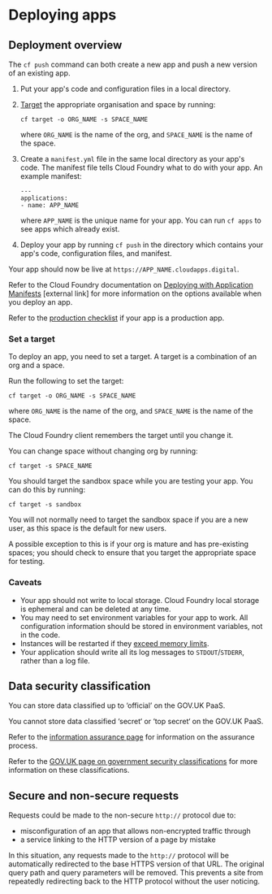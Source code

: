 # Deploying apps

## Deployment overview

The `cf push` command can both create a new app and push a new version of an existing app.

1. Put your app's code and configuration files in a local directory.

1. [Target](deploying_apps.html#set-a-target) the appropriate organisation and space by running:

    ```
    cf target -o ORG_NAME -s SPACE_NAME
    ```
    
    where `ORG_NAME` is the name of the org, and `SPACE_NAME` is the name of the space.

1. Create a `manifest.yml` file in the same local directory as your app's code. The manifest file tells Cloud Foundry what to do with your app. An example manifest:

    ```
    ---
    applications:
    - name: APP_NAME
    ```

    where `APP_NAME` is the unique name for your app. You can run `cf apps` to see apps which already exist.

1. Deploy your app by running `cf push` in the directory which contains your app's code, configuration files, and manifest.

Your app should now be live at `https://APP_NAME.cloudapps.digital`.

Refer to the Cloud Foundry documentation on [Deploying with Application Manifests](http://docs.cloudfoundry.org/devguide/deploy-apps/manifest.html) [external link] for more information on the options available when you deploy an app.

Refer to the [production checklist](deploying_apps.html#production-checklist) if your app is a production app.

### Set a target

To deploy an app, you need to set a target. A target is a combination of an org and a space.

Run the following to set the target:

```
cf target -o ORG_NAME -s SPACE_NAME
```

where `ORG_NAME` is the name of the org, and `SPACE_NAME` is the name of the space.

The Cloud Foundry client remembers the target until you change it.

You can change space without changing org by running:

```
cf target -s SPACE_NAME
```

You should target the sandbox space while you are testing your app. You can do this by running:

```
cf target -s sandbox
```

You will not normally need to target the sandbox space if you are a new user, as this space is the default for new users.

A possible exception to this is if your org is mature and has pre-existing spaces; you should check to ensure that you target the appropriate space for testing.

### Caveats
* Your app should not write to local storage. Cloud Foundry local storage is ephemeral and can be deleted at any time.
* You may need to set environment variables for your app to work. All configuration information should be stored in environment variables, not in the code.
* Instances will be restarted if they [exceed memory limits](managing_apps.html#quotas).
* Your application should write all its log messages to `STDOUT`/`STDERR`, rather than a log file.

## Data security classification

You can store data classified up to ‘official’ on the GOV.UK PaaS.

You cannot store data classified ‘secret‘ or ‘top secret‘ on the GOV.UK PaaS.

Refer to the [information assurance page](https://www.cloud.service.gov.uk/ia) for information on the assurance process.

Refer to the [GOV.UK page on government security classifications](https://www.gov.uk/government/publications/government-security-classifications) for more information on these classifications.

## Secure and non-secure requests

Requests could be made to the non-secure `http://` protocol due to:

 * misconfiguration of an app that allows non-encrypted traffic through
 * a service linking to the HTTP version of a page by mistake

In this situation, any requests made to the `http://` protocol will be automatically redirected to the base HTTPS version of that URL. The original query path and query parameters will be removed. This prevents a site from repeatedly redirecting back to the HTTP protocol without the user noticing.
